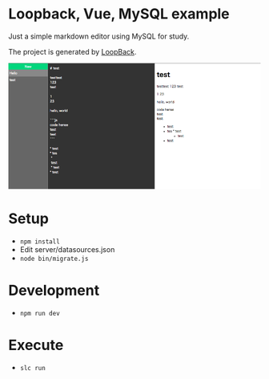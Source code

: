 # Loopback, Vue, MySQL example

Just a simple markdown editor using MySQL for study.

The project is generated by [LoopBack](http://loopback.io).

![screenshot](screenshot.png)

# Setup

 * `npm install`
 * Edit server/datasources.json
 * `node bin/migrate.js`

# Development

 * `npm run dev`

# Execute

 * `slc run`
